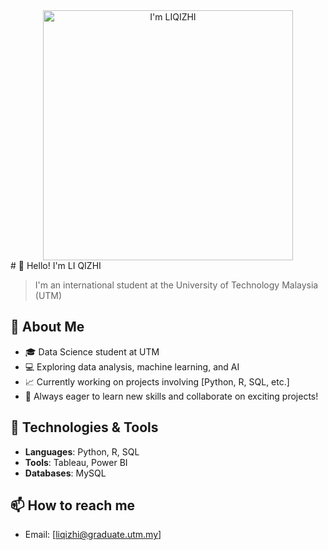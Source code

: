 
<div align="center"><img src="https://github.com/drshahizan/research-design/blob/main/profile/batch2/qizhili132/1%E5%AF%B8.jpg" height="400" widht="300"  alt="I'm LIQIZHI"/></div>
# 👋 Hello! I'm LI QIZHI

> I'm an international student at the University of Technology Malaysia (UTM)
## 🌱 About Me
- 🎓 Data Science student at UTM
- 💻 Exploring data analysis, machine learning, and AI
- 📈 Currently working on projects involving [Python, R, SQL, etc.]
- 🌟 Always eager to learn new skills and collaborate on exciting projects!

## 🔧 Technologies & Tools
- **Languages**: Python, R, SQL
- **Tools**: Tableau, Power BI
- **Databases**: MySQL


## 📫 How to reach me
- Email: [liqizhi@graduate.utm.my]



